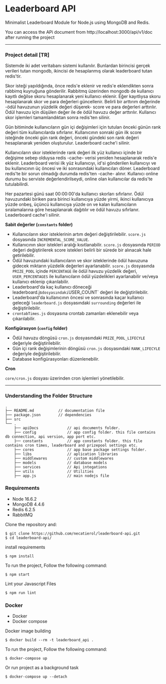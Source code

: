 # Leaderboard API

Minimalist Leaderboard Module for Node.js using MongoDB and Redis.

You can access the APi document from http://localhost:3000/api/v1/doc after running the project

-----

### Project detail [TR]

Sistemde iki adet veritabanı sistemi kullanılır. Bunlardan birincisi gerçek verileri tutan mongodb, ikincisi de hesaplanmış olarak leaderboard tutan redis'tir. 

Skor isteği yapıldığında, önce redis'e eklenir ve redis'e eklendikten sonra rabbimq kuyruğuna gönderilir. Rabbitmq üzerinden mongodb de kullanıcı kayıtlı değilse skoru hesaplanarak yeni kullanıcı eklenir. Eğer kayıtlıysa skoru hesaplanarak skor ve para değerleri güncellenir. Belirli bir arttırım değerinde -ödül havuzunun yüzdelik değeri düşerek- score ve para değerleri arttırılır. Ödül havuzu için düşülen değer ile de ödül havuzu değer arttırılır. Kullanıcı skor işlemleri tamamlandıktan sonra redis'ten silinir.

Gün bitiminde kullanıcıların gün içi değişimleri için tutulan önceki günün rank değeri tüm kullanıcılarda sıfırlanır. Kullanıcının sonraki gün ilk score isteğinde önceki gün rank değeri, önceki gündeki son rank değeri hesaplanarak yeniden oluşturulur. Leaderboard cache'i silinir.

Kullanıcıların skor isteklerinde rank değeri ilk yüz kullanıcı içinde bir değişime sebep olduysa redis -cache- verisi yeniden hesaplanarak redis'e eklenir. Leaderboard verisi ilk yüz kullanıcıyı, id'si gönderilen kullanıcıyı ve bu kullanıcının üç öncesi ve iki sonrasındaki kullanıcıları döner. Leaderboard redis'te bir sorun olmadığı durumda redis'ten -cache- alınır. Kullanıcı online durumu bu serviste değerlendirilseydi, online olan kullanıcılar da redis'te tutulabilirdi. 

Her pazartesi günü saat 00:00:00'da kullanıcı skorları sıfırlanır. Ödül havuzundaki biriken para birinci kullanıcıya yüzde yirmi, ikinci kullanıcıya yüzde onbeş, üçüncü kullanıcıya yüzde on ve kalan kullanıcıların sıralamalarına göre hesaplanarak dağıtılır ve ödül havuzu sıfırlanır. Leaderboard cache'i silinir.


**Sabit değerler (`constants` folder)**

- Kullanıcıların skor isteklerinin artım değeri değiştirilebilir. `score.js` dosyasında `INCREMENTAL_SCORE_VALUE`.
- Kullanıcının skor istekleri aralığı kısıtlanabilir. `score.js` dosyasında `PERIOD` değeri değiştirilerek score istekleri belirli bir sürede bir alınacak hale getirilebilir. 
- Ödül havuzundaki kullanıcıların ve skor isteklerinde ödül havuzuna gidecek miktarın yüzdelik değerleri ayarlanabilir. `score.js` dosyasında `PRIZE_POOL` içinde `PERCENTAGE` ile ödül havuzu yüzdelik değeri, `USER_PERCENTAGES` ile kullanıcıların ödül yüzdelikleri ayarlanabilir ve/veya kullanıcı eklenip çıkarılabilir.
- Leaderboard'da kaç kullanıcı döneceği leaderboard.js` dosyasındaki `USER_COUNT` değeri ile değiştirilebilir.
- Leaderboard'da kullanıcının öncesi ve sonrasında kaçar kullanıcı geleceği `leaderboard.js` dosyasındaki `surrounding` değerleri ile değiştirilebilir.
- `crontabTimes.js` dosyasına crontab zamanları eklenebilir veya çıkarılabilir.

**Konfigürasyon (`config` folder)**

- Ödül havuzu döngüsü `cron.js` dosyasındaki `PRIZE_POOL_LIFECYLE` değeriyle değiştirilebilir.
- Gün içi rank değişimlerinin döngüsü `cron.js` dosyasındaki `RANK_LIFECYLE` değeriyle değiştirilebilir.
- Database konfigürasyonları düzenlenebilir.

**Cron**

`core/cron.js` dosyası üzerinden cron işlemleri yönetilebilir.

-----


### Understanding the Folder Structure

    .
    ├── README.md           // documentation file
    ├── package.json        // dependencies
    ├── src
    └── .
        ├── apiDocs             // api documents folder.
        ├── config              // app config folder. this file contains db connection, api version, app port etc.
        ├── constants           // app constants folder. this file contains cron times, leaderboard and prizepool settings etc.
        ├── cores               // app base package settings folder.
        ├── libs                // aplication libraries
        ├── middlewares         // custom middlewares
        ├── models              // database models
        ├── services            // Api integations
        ├── utils               // Utilities
        ├── app.js              // main nodejs file


### Requirements

* Node 16.6.2
* MongoDB 4.4.6
* Redis 6.2.5
* RabbitMQ

Clone the repository and:

    $ git clone https://github.com/necatierol/leaderboard-api.git
    $ cd leaderboard-api/

install requirements

    $ npm install

To run the project, Follow the following command:

    $ npm start

Lint your Javascript Files

    $ npm run lint
    
### Docker

* Docker
* Docker compose

Docker image building

    $ docker build --rm -t leaderboard_api .

To run the project, Follow the following command:

    $ docker-compose up

Or run project as a background task

    $ docker-compose up --detach


